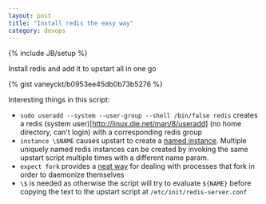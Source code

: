 ```yaml
---
layout: post
title: "Install redis the easy way"
category: devops
---
```

{% include JB/setup %}

Install redis and add it to upstart all in one go

{% gist vaneyckt/b0953ee45db0b73b5276 %}

Interesting things in this script:

* `sudo useradd --system --user-group --shell /bin/false redis` creates a redis (system user)[http://linux.die.net/man/8/useradd] (no home directory, can't login) with a corresponding redis group
* `instance \$NAME` causes upstart to create a [named instance](https://blueprints.launchpad.net/upstart/+spec/named-instances). Multiple uniquely named redis instances can be created by invoking the same upstart script multiple times with a different name param.
* `expect fork` provides a [neat way](http://upstart.ubuntu.com/cookbook/#expect) for dealing with processes that fork in order to daemonize themselves
* `\$` is needed as otherwise the script will try to evaluate `${NAME}` before copying the text to the upstart script at `/etc/init/redis-server.conf`
